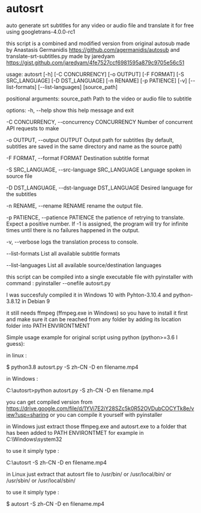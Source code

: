 # autosrt
auto generate srt subtitles for any video or audio file and translate it for free using googletrans-4.0.0-rc1

this script is a combined and modified version from original autosub made by Anastasis Germanidis https://github.com/agermanidis/autosub and translate-srt-subtitles.py made by jaredyam https://gist.github.com/jaredyam/4fe7527ccf6981595a879c9705e56c51

usage: autosrt [-h] [-C CONCURRENCY] [-o OUTPUT] [-F FORMAT] [-S SRC_LANGUAGE] [-D DST_LANGUAGE] [-n RENAME] [-p PATIENCE] [-v]
               [--list-formats] [--list-languages]
               [source_path]

positional arguments:
  source_path           Path to the video or audio file to subtitle

options:
  -h, --help            show this help message and exit
  
  -C CONCURRENCY, --concurrency CONCURRENCY
                        Number of concurrent API requests to make
                        
  -o OUTPUT, --output OUTPUT
                        Output path for subtitles (by default, subtitles are saved in the same directory and name as the source path)
                        
  -F FORMAT, --format FORMAT
                        Destination subtitle format
                        
  -S SRC_LANGUAGE, --src-language SRC_LANGUAGE
                        Language spoken in source file
                        
  -D DST_LANGUAGE, --dst-language DST_LANGUAGE
                        Desired language for the subtitles
                        
  -n RENAME, --rename RENAME
                        rename the output file.
                        
  -p PATIENCE, --patience PATIENCE
                        the patience of retrying to translate. Expect a positive number. If -1 is assigned, the program will try for infinite times until there is no failures happened in the output.
                        
  -v, --verbose         logs the translation process to console.
  
  --list-formats        List all available subtitle formats
  
  --list-languages      List all available source/destination languages
  

this script can be compiled into a single executable file with pyinstaller with command : pyinstaller --onefile autosrt.py

I was succesfuly compiled it in Windows 10 with Pyhton-3.10.4 and python-3.8.12 in Debian 9

it still needs ffmpeg (ffmpeg.exe in Windows) so you have to install it first and make sure it can be reached from any folder by adding its location folder into PATH ENVIRONTMENT


Simple usage example for original script using python (python>=3.6 I guess):
  
  in linux :

  $ python3.8 autosrt.py -S zh-CN -D en filename.mp4
  
  
  in Windows :
  
  C:\autosrt>python autosrt.py -S zh-CN -D en filename.mp4


you can get compiled version from https://drive.google.com/file/d/1YVi7E2iY28SZc5k0R52OVDubCOCYTk8e/view?usp=sharing or you can compile it yourself with pyinstaller

in Windows just extract those ffmpeg.exe and autosrt.exe to a folder that has been added to PATH ENVIRONTMET for example in C:\Windows\system32

to use it simply type :

C:\autosrt -S zh-CN -D en filename.mp4

in Linux just extract that autosrt file to /usr/bin/ or /usr/local/bin/ or /usr/sbin/ or /usr/local/sbin/

to use it simply type :

$ autosrt -S zh-CN -D en filename.mp4

